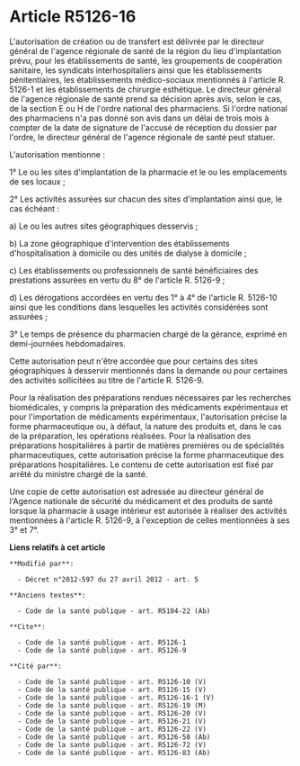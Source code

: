 # Article R5126-16

L'autorisation de création ou de transfert est délivrée par le directeur général de l'agence régionale de santé de la région
du lieu d'implantation prévu, pour les établissements de santé, les groupements de coopération sanitaire, les syndicats
interhospitaliers ainsi que les établissements pénitentiaires, les établissements médico-sociaux mentionnés à l'article R.
5126-1 et les établissements de chirurgie esthétique. Le directeur général de l'agence régionale de santé prend sa décision
après avis, selon le cas, de la section E ou H de l'ordre national des pharmaciens. Si l'ordre national des pharmaciens n'a
pas donné son avis dans un délai de trois mois à compter de la date de signature de l'accusé de réception du dossier par
l'ordre, le directeur général de l'agence régionale de santé peut statuer. 

L'autorisation mentionne : 

1° Le ou les sites d'implantation de la pharmacie et le ou les emplacements de ses locaux ; 

2° Les activités assurées sur chacun des sites d'implantation ainsi que, le cas échéant : 

a) Le ou les autres sites géographiques desservis ; 

b) La zone géographique d'intervention des établissements d'hospitalisation à domicile ou des unités de dialyse à domicile ; 

c) Les établissements ou professionnels de santé bénéficiaires des prestations assurées en vertu du 8° de l'article R.
5126-9 ; 

d) Les dérogations accordées en vertu des 1° à 4° de l'article R. 5126-10 ainsi que les conditions dans lesquelles les
activités considérées sont assurées ; 

3° Le temps de présence du pharmacien chargé de la gérance, exprimé en demi-journées hebdomadaires. 

Cette autorisation peut n'être accordée que pour certains des sites géographiques à desservir mentionnés dans la demande ou
pour certaines des activités sollicitées au titre de l'article R. 5126-9. 

Pour la réalisation des préparations rendues nécessaires par les recherches biomédicales, y compris la préparation des
médicaments expérimentaux et pour l'importation de médicaments expérimentaux, l'autorisation précise la forme pharmaceutique
ou, à défaut, la nature des produits et, dans le cas de la préparation, les opérations réalisées. Pour la réalisation des
préparations hospitalières à partir de matières premières ou de spécialités pharmaceutiques, cette autorisation précise la
forme pharmaceutique des préparations hospitalières. Le contenu de cette autorisation est fixé par arrêté du ministre chargé
de la santé. 

Une copie de cette autorisation est adressée au directeur général de l'Agence nationale de sécurité du médicament et des
produits de santé lorsque la pharmacie à usage intérieur est autorisée à réaliser des activités mentionnées à l'article R.
5126-9, à l'exception de celles mentionnées à ses 3° et 7°.

**Liens relatifs à cet article**

	**Modifié par**:

	  - Décret n°2012-597 du 27 avril 2012 - art. 5

	**Anciens textes**:

	  - Code de la santé publique - art. R5104-22 (Ab)

	**Cite**:

	  - Code de la santé publique - art. R5126-1
	  - Code de la santé publique - art. R5126-9

	**Cité par**:

	  - Code de la santé publique - art. R5126-10 (V)
	  - Code de la santé publique - art. R5126-15 (V)
	  - Code de la santé publique - art. R5126-16-1 (V)
	  - Code de la santé publique - art. R5126-19 (M)
	  - Code de la santé publique - art. R5126-20 (V)
	  - Code de la santé publique - art. R5126-21 (V)
	  - Code de la santé publique - art. R5126-22 (V)
	  - Code de la santé publique - art. R5126-58 (Ab)
	  - Code de la santé publique - art. R5126-72 (V)
	  - Code de la santé publique - art. R5126-83 (Ab)
